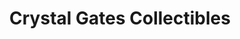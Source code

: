 ---
title: "Crystal Gates Collectibles"
url: /cheboygan/crystal-gates-collectibles/
shop: Andenken
---